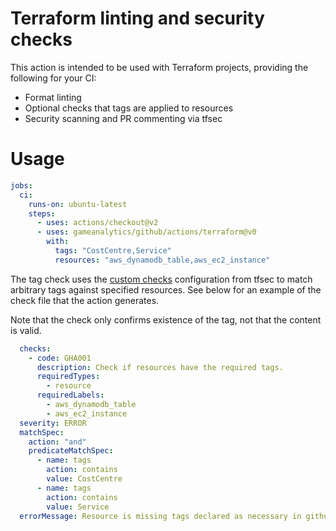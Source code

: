 # Terraform linting and security checks

This action is intended to be used with Terraform projects, providing the following for your CI:

* Format linting
* Optional checks that tags are applied to resources
* Security scanning and PR commenting via tfsec

# Usage

```yaml
jobs:
  ci:
    runs-on: ubuntu-latest
    steps:
      - uses: actions/checkout@v2
      - uses: gameanalytics/github/actions/terraform@v0
        with:
          tags: "CostCentre,Service"
          resources: "aws_dynamodb_table,aws_ec2_instance"
```

The tag check uses the [custom checks](https://aquasecurity.github.io/tfsec/v1.16.2/guides/configuration/custom-checks/)
configuration from tfsec to match arbitrary tags against specified resources. See below for an example of the check file
that the action generates.

Note that the check only confirms existence of the tag, not that the content is valid.

```yaml
  checks:
    - code: GHA001
      description: Check if resources have the required tags.
      requiredTypes:
        - resource
      requiredLabels:
        - aws_dynamodb_table
        - aws_ec2_instance
  severity: ERROR
  matchSpec:
    action: "and"
    predicateMatchSpec:
      - name: tags
        action: contains
        value: CostCentre
      - name: tags
        action: contains
        value: Service
  errorMessage: Resource is missing tags declared as necessary in github action
```
